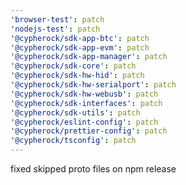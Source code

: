 ```yaml
---
'browser-test': patch
'nodejs-test': patch
'@cypherock/sdk-app-btc': patch
'@cypherock/sdk-app-evm': patch
'@cypherock/sdk-app-manager': patch
'@cypherock/sdk-core': patch
'@cypherock/sdk-hw-hid': patch
'@cypherock/sdk-hw-serialport': patch
'@cypherock/sdk-hw-webusb': patch
'@cypherock/sdk-interfaces': patch
'@cypherock/sdk-utils': patch
'@cypherock/eslint-config': patch
'@cypherock/prettier-config': patch
'@cypherock/tsconfig': patch
---
```


fixed skipped proto files on npm release
